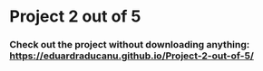 #  Project 2 out of 5

### Check out the project without downloading anything: https://eduardraducanu.github.io/Project-2-out-of-5/
